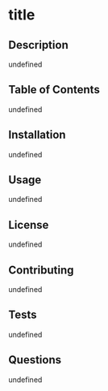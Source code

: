# title

  ## Description
  undefined

  ## Table of Contents
  undefined

  ## Installation
  undefined

  ## Usage
  undefined

  ## License
  undefined

  ## Contributing
  undefined

  ## Tests
  undefined

  ## Questions
  undefined
  